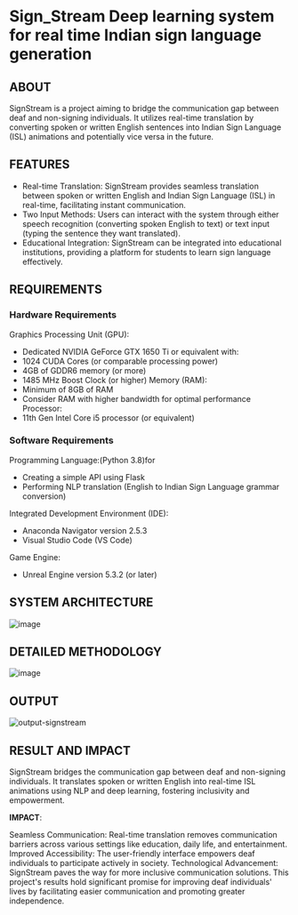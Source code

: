 # Sign_Stream   Deep learning system for real time Indian sign language generation
## ABOUT
 SignStream is a project aiming to bridge the communication gap between deaf and non-signing individuals. It utilizes real-time translation by converting spoken or written English sentences into Indian Sign Language (ISL) animations and potentially vice versa in the future.
## FEATURES
- Real-time Translation: SignStream provides seamless translation between spoken or written English and Indian Sign Language (ISL) in real-time, facilitating instant communication.
- Two Input Methods: Users can interact with the system through either speech recognition (converting spoken English to text) or text input (typing the sentence they want translated).
- Educational Integration: SignStream can be integrated into educational institutions, providing a platform for students to learn sign language effectively.
## REQUIREMENTS
### Hardware Requirements

Graphics Processing Unit (GPU):
- Dedicated NVIDIA GeForce GTX 1650 Ti or equivalent with:
- 1024 CUDA Cores (or comparable processing power)
- 4GB of GDDR6 memory (or more)
- 1485 MHz Boost Clock (or higher)
Memory (RAM):
- Minimum of 8GB of RAM
- Consider RAM with higher bandwidth for optimal performance
Processor:
- 11th Gen Intel Core i5 processor (or equivalent)
### Software Requirements

Programming Language:(Python 3.8)for
- Creating a simple API using Flask
- Performing NLP translation (English to Indian Sign Language grammar conversion)

Integrated Development Environment (IDE):
- Anaconda Navigator version 2.5.3
- Visual Studio Code (VS Code)

Game Engine:
- Unreal Engine version 5.3.2 (or later)

## SYSTEM ARCHITECTURE
![image](https://github.com/vijayaragavan-ARR/Sign_Stream---Deep-learning-system-for-real-time-Indian-sign-language-generation/assets/136185806/0c04df97-214e-4f76-80d8-5393105bc748)

## DETAILED METHODOLOGY
![image](https://github.com/vijayaragavan-ARR/Sign_Stream---Deep-learning-system-for-real-time-Indian-sign-language-generation/assets/136185806/9c38b781-e0be-4c51-9e00-b572372bb624)

## OUTPUT
![output-signstream](https://github.com/vijayaragavan-ARR/Sign_Stream---Deep-learning-system-for-real-time-Indian-sign-language-generation/assets/136185806/9c669253-d284-4949-bbde-91c42997aa86)


## RESULT AND IMPACT
SignStream bridges the communication gap between deaf and non-signing individuals. It translates spoken or written English into real-time ISL animations using NLP and deep learning, fostering inclusivity and empowerment.

**IMPACT**:

Seamless Communication: Real-time translation removes communication barriers across various settings like education, daily life, and entertainment.
Improved Accessibility: The user-friendly interface empowers deaf individuals to participate actively in society.
Technological Advancement: SignStream paves the way for more inclusive communication solutions.
This project's results hold significant promise for improving deaf individuals' lives by facilitating easier communication and promoting greater independence.
